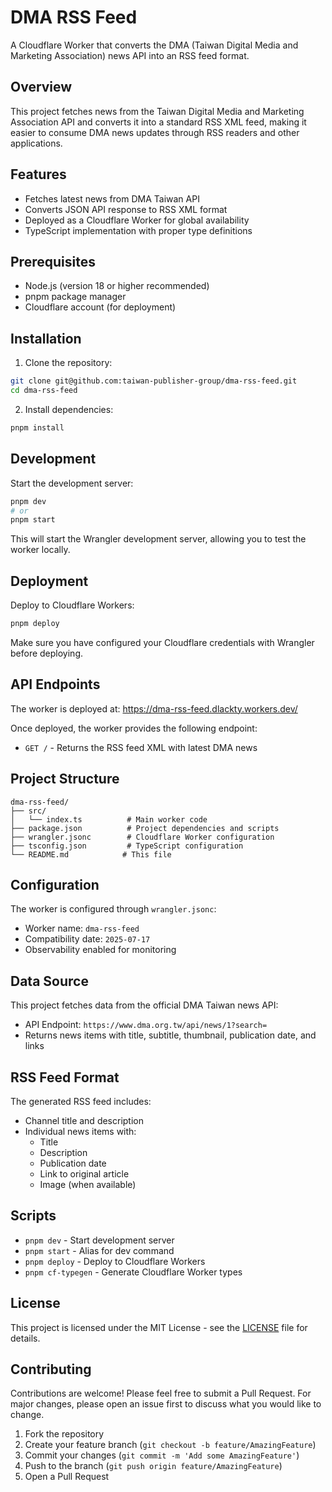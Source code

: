 # DMA RSS Feed

A Cloudflare Worker that converts the DMA (Taiwan Digital Media and Marketing Association) news API into an RSS feed format.

## Overview

This project fetches news from the Taiwan Digital Media and Marketing Association API and converts it into a standard RSS XML feed, making it easier to consume DMA news updates through RSS readers and other applications.

## Features

- Fetches latest news from DMA Taiwan API
- Converts JSON API response to RSS XML format
- Deployed as a Cloudflare Worker for global availability
- TypeScript implementation with proper type definitions

## Prerequisites

- Node.js (version 18 or higher recommended)
- pnpm package manager
- Cloudflare account (for deployment)

## Installation

1. Clone the repository:
```bash
git clone git@github.com:taiwan-publisher-group/dma-rss-feed.git
cd dma-rss-feed
```

2. Install dependencies:
```bash
pnpm install
```

## Development

Start the development server:
```bash
pnpm dev
# or
pnpm start
```

This will start the Wrangler development server, allowing you to test the worker locally.

## Deployment

Deploy to Cloudflare Workers:
```bash
pnpm deploy
```

Make sure you have configured your Cloudflare credentials with Wrangler before deploying.

## API Endpoints

The worker is deployed at: https://dma-rss-feed.dlackty.workers.dev/

Once deployed, the worker provides the following endpoint:

- `GET /` - Returns the RSS feed XML with latest DMA news

## Project Structure

```
dma-rss-feed/
├── src/
│   └── index.ts          # Main worker code
├── package.json          # Project dependencies and scripts
├── wrangler.jsonc        # Cloudflare Worker configuration
├── tsconfig.json         # TypeScript configuration
└── README.md            # This file
```

## Configuration

The worker is configured through `wrangler.jsonc`:
- Worker name: `dma-rss-feed`
- Compatibility date: `2025-07-17`
- Observability enabled for monitoring

## Data Source

This project fetches data from the official DMA Taiwan news API:
- API Endpoint: `https://www.dma.org.tw/api/news/1?search=`
- Returns news items with title, subtitle, thumbnail, publication date, and links

## RSS Feed Format

The generated RSS feed includes:
- Channel title and description
- Individual news items with:
  - Title
  - Description
  - Publication date
  - Link to original article
  - Image (when available)

## Scripts

- `pnpm dev` - Start development server
- `pnpm start` - Alias for dev command
- `pnpm deploy` - Deploy to Cloudflare Workers
- `pnpm cf-typegen` - Generate Cloudflare Worker types

## License

This project is licensed under the MIT License - see the [LICENSE](LICENSE) file for details.

## Contributing

Contributions are welcome! Please feel free to submit a Pull Request. For major changes, please open an issue first to discuss what you would like to change.

1. Fork the repository
2. Create your feature branch (`git checkout -b feature/AmazingFeature`)
3. Commit your changes (`git commit -m 'Add some AmazingFeature'`)
4. Push to the branch (`git push origin feature/AmazingFeature`)
5. Open a Pull Request
